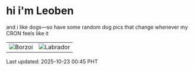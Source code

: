 # hi i'm Leoben

and i like dogs—so have some random dog pics that change whenever my CRON feels like it

|  |  |
|--------|----------|
| ![Borzoi](https://random-dog-vercel.vercel.app/api/random-borzoi?v=1761151507) | ![Labrador](https://random-dog-vercel.vercel.app/api/random-labrador?v=1761151507) |

Last updated: 2025-10-23 00:45 PHT
